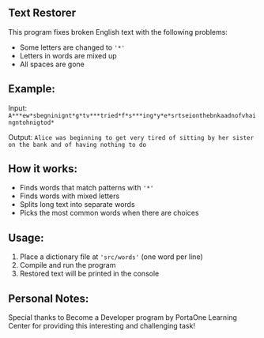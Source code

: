 ## Text Restorer

This program fixes broken English text with the following problems:
- Some letters are changed to `'*'`
- Letters in words are mixed up
- All spaces are gone

## Example:
Input:  `A***ew*sbegninignt*g*tv***tried*f*s***ing*y*e*srtseionthebnkaadnofvhaingntohnigtod*`

Output: `Alice was beginning to get very tired of sitting by her sister on the bank and of having nothing to do`

## How it works:
- Finds words that match patterns with `'*'`
- Finds words with mixed letters
- Splits long text into separate words
- Picks the most common words when there are choices

## Usage:
1. Place a dictionary file at `'src/words'` (one word per line)
2. Compile and run the program
3. Restored text will be printed in the console

## Personal Notes:
Special thanks to Become a Developer program by PortaOne Learning Center for providing this interesting and challenging task!
